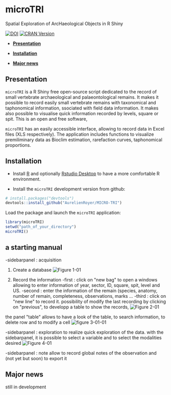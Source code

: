 # microTRI

Spatial Exploration of ArcHaeological Objects in R Shiny

[![DOI](https://zenodo.org/badge/811219296.svg)](https://zenodo.org/doi/10.5281/zenodo.11935939)
[![CRAN
Version](http://www.r-pkg.org/badges/version/microTRI)](https://cran.r-project.org/package=SEAHORS)


  - [**Presentation**](#presentation)
  - [**Installation**](#installation)
 
  - [**Major news**](#Major-news)

## Presentation

`microTRI` is a R Shiny free open-source script dedicated to the record of small vertebrate archaeological and palaeontological remains.
   It makes it possible to record easily small vertebrate remains with taxonomical and taphonomical information,
   ssociated with field data information. It makes also possible to visualise quick information recorded by levels, square or spit.
   This is an open and free software, 

`microTRI` has an easily accessible interface, allowing to record data in Excel
files (XLS respectively). The application includes functions to
visualize premiliminary data as Bioclim estimation, rarefaction curves, taphonomical proportions.


## Installation

  - Install [R](https://www.r-project.org) and optionally [Rstudio
    Desktop](https://posit.co/download/rstudio-desktop/) to have a more
    comfortable R environment.
  

  - Install the `microTRI` development version from github:

<!-- end list -->

``` r
# install.packages("devtools")
devtools::install_github("AurelienRoyer/MICRO-TRI")
```

Load the package and launch the `microTRI` application:

``` r
library(microTRI)
setwd("path_of_your_directory")
microTRI()
```


## a starting manual
-sidebarpanel : acquisition
1) Create a database 
![Figure 1-01](https://github.com/user-attachments/assets/da39f2f3-e13c-47df-bc11-e0cd0262a4d1)

2) Record the information
   -first : click on "new bag" to open a windows allowing to enter information of year, sector, ID, square, spit, level and US.
   -second : enter the information of the remain (species, anatomy, number of remain, completeness, observations, marks ...
   -third : click on "new line" to record it.
   possibility of modify the last recording by clicking on "previous", to developp a table to show the records,
![Figure 2-01](https://github.com/user-attachments/assets/ae4cc56a-a8a0-4c5e-88c0-b646e5dd620b)

the panel "table" allows to have a look of the table, to search information, to delete row and to modify a cell
![figure 3-01-01](https://github.com/user-attachments/assets/0f715e92-f271-4035-9b74-b25878d4df39)

-sidebarpanel : exploration
to realize quick exploration of the data. with the sidebarpanel, it is possible to select a variable and to select the modalities desired 
![Figure 4-01](https://github.com/user-attachments/assets/b1bd1214-d107-424d-8adf-60072148eccc)

-sidebarpanel : note 
allow to record global notes of the observation and (not yet but soon) to export it

 ##  Major news 
 still in development
